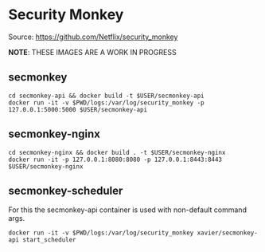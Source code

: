 
# Security Monkey
Source: https://github.com/Netflix/security_monkey

**NOTE**: THESE IMAGES ARE A WORK IN PROGRESS

## secmonkey
```
cd secmonkey-api && docker build -t $USER/secmonkey-api
docker run -it -v $PWD/logs:/var/log/security_monkey -p 127.0.0.1:5000:5000 $USER/secmonkey-api
```

## secmonkey-nginx
```
cd secmonkey-nginx && docker build . -t $USER/secmonkey-nginx
docker run -it -p 127.0.0.1:8080:8080 -p 127.0.0.1:8443:8443 $USER/secmonkey-nginx
```

## secmonkey-scheduler
For this the secmonkey-api container is used with non-default command args.

```
docker run -it -v $PWD/logs:/var/log/security_monkey xavier/secmonkey-api start_scheduler
```
